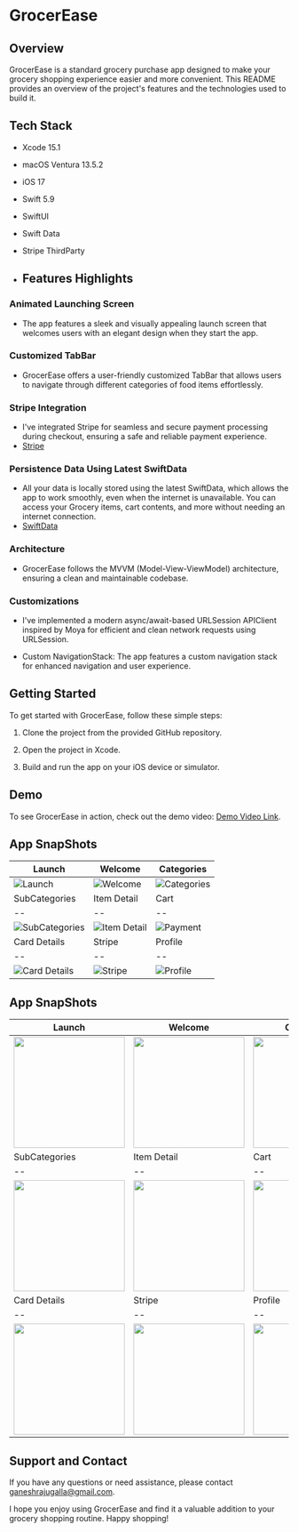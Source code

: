
# GrocerEase

## Overview

GrocerEase is a standard grocery purchase app designed to make your grocery shopping experience easier and more convenient. This README provides an overview of the project's features and the technologies used to build it.

## Tech Stack

- Xcode 15.1
- macOS Ventura 13.5.2
- iOS 17
- Swift 5.9
- SwiftUI
- Swift Data
- Stripe ThirdParty

- ## Features Highlights

### Animated Launching Screen

- The app features a sleek and visually appealing launch screen that welcomes users with an elegant design when they start the app.

### Customized TabBar

- GrocerEase offers a user-friendly customized TabBar that allows users to navigate through different categories of food items effortlessly.

### Stripe Integration

- I've integrated Stripe for seamless and secure payment processing during checkout, ensuring a safe and reliable payment experience.
- [Stripe](https://stripe.com/docs/libraries/ios)


### Persistence Data Using Latest SwiftData

- All your data is locally stored using the latest SwiftData, which allows the app to work smoothly, even when the internet is unavailable. You can access your Grocery items, cart contents, and more without needing an internet connection.
- [SwiftData](https://developer.apple.com/xcode/swiftdata/)

### Architecture

- GrocerEase follows the MVVM (Model-View-ViewModel) architecture, ensuring a clean and maintainable codebase.

### Customizations

- I've implemented a modern async/await-based URLSession APIClient inspired by Moya for efficient and clean network requests using URLSession.
  
- Custom NavigationStack: The app features a custom navigation stack for enhanced navigation and user experience.

## Getting Started

To get started with GrocerEase, follow these simple steps:

1. Clone the project from the provided GitHub repository.

2. Open the project in Xcode.

3. Build and run the app on your iOS device or simulator.

## Demo

To see GrocerEase in action, check out the demo video: [Demo Video Link](https://drive.google.com/drive/folders/1yeeI18U0cGxDnRgJj4TqvPDNmwPfmn5d?usp=sharing).

## App SnapShots
| Launch | Welcome | Categories |
| -- | -- | -- |
| ![Launch](GrocerEase/Media/Launch.png) | ![Welcome](GrocerEase/Media/Welcome.png) | ![Categories](GrocerEase/Media/Categories.png) 
| SubCategories | Item Detail | Cart |
| -- | -- | -- |
| ![SubCategories](GrocerEase/Media/SubCategory.png) | ![Item Detail](GrocerEase/Media/Detail.png) | ![Payment](GrocerEase/Media/PaymentConfirmation.png)
| Card Details | Stripe | Profile |
| -- | -- | -- |
| ![Card Details](GrocerEase/Media/CardDetails.png)  |  ![Stripe](GrocerEase/Media/Stripe.png) | ![Profile](GrocerEase/Media/Profile.png) 


## App SnapShots

| Launch | Welcome | Categories |
| -- | -- | -- |
| <img src="GrocerEase/Media/Launch.png" width="200"> | <img src="GrocerEase/Media/Welcome.png" width="200"> | <img src="GrocerEase/Media/Categories.png" width="200"> 
| SubCategories | Item Detail | Cart |
| -- | -- | -- |
| <img src="GrocerEase/Media/SubCategory.png" width="200"> | <img src="GrocerEase/Media/Detail.png" width="200"> | <img src="GrocerEase/Media/PaymentConfirmation.png" width="200">
| Card Details | Stripe | Profile |
| -- | -- | -- |
| <img src="GrocerEase/Media/CardDetails.png" width="200">  |  <img src="GrocerEase/Media/Stripe.png" width="200"> | <img src="GrocerEase/Media/Profile.png" width="200">



## Support and Contact

If you have any questions or need assistance, please contact ganeshrajugalla@gmail.com.

I hope you enjoy using GrocerEase and find it a valuable addition to your grocery shopping routine. Happy shopping!


